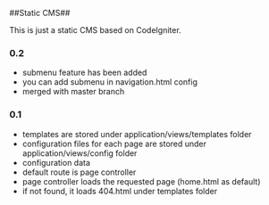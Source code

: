 ##Static CMS##

This is just a static CMS based on CodeIgniter.
### 0.2 ###

* submenu feature has been added
* you can add submenu in navigation.html config
* merged with master branch

### 0.1 ###

* templates are stored under application/views/templates folder
* configuration files for each page are stored under application/views/config folder
* configuration data 
* default route is page controller
* page controller loads the requested page (home.html as default)
* if not found, it loads 404.html under templates folder